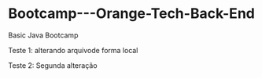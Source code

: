 # Bootcamp---Orange-Tech-Back-End

Basic Java Bootcamp

Teste 1: alterando arquivode forma local

Teste 2: Segunda alteração